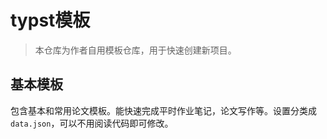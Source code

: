 # typst模板
> 本仓库为作者自用模板仓库，用于快速创建新项目。
## 基本模板
包含基本和常用论文模板。能快速完成平时作业笔记，论文写作等。设置分类成`data.json`，可以不用阅读代码即可修改。